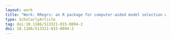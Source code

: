 ```yaml
---
layout: work
title: "Work: RRegrs: an R package for computer-aided model selection with multiple regression models"
type: ScholarlyArticle
tag: doi:10.1186/S13321-015-0094-2
doi: 10.1186/S13321-015-0094-2
---
```

